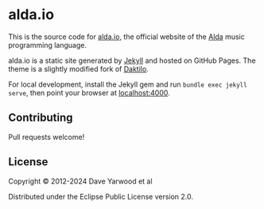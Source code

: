 # alda.io

This is the source code for [alda.io](https://alda.io), the official website of
the [Alda](http://github.com/alda-lang/alda) music programming language.

alda.io is a static site generated by [Jekyll](http://jekyllrb.com) and hosted
on GitHub Pages. The theme is a slightly modified fork of
[Daktilo](http://daktilo.github.io/).

For local development, install the Jekyll gem and run `bundle exec jekyll
serve`, then point your browser at [localhost:4000](http://localhost:4000).

## Contributing

Pull requests welcome!

## License

Copyright © 2012-2024 Dave Yarwood et al

Distributed under the Eclipse Public License version 2.0.
